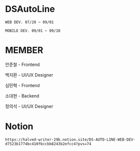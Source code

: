 # DSAutoLine

    WEB DEV. 07/20 ~ 09/01
    
    MOBILE DEV. 09/01 ~ 09/10

# MEMBER
  안준철 - Frontend
  
  백지환 - UI/UX Designer
  
  심민혁 - Frontend
  
  소대현 - Backend
  
  정의석 - UI/UX Designer
  
# Notion
    https://halved-writer-29b.notion.site/DS-AUTO-LINE-WEB-DEV-d7523b1774bc410fbccbb8243b2efcc4?pvs=74
